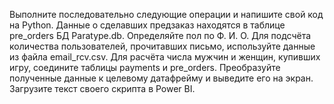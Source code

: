 Выполните последовательно следующие операции и напишите свой код на Python. 
Данные о сделавших предзаказ находятся в таблице pre_orders БД Paratype.db. Определяйте пол по Ф. И. О.
Для подсчёта количества пользователей, прочитавших письмо, используйте данные из файла email_rcv.csv. 
Для расчёта числа мужчин и женщин, купивших игру, соедините таблицы payments и pre_orders.
Преобразуйте полученные данные к целевому датафрейму и выведите его на экран.
Загрузите текст своего скрипта в Power BI.
